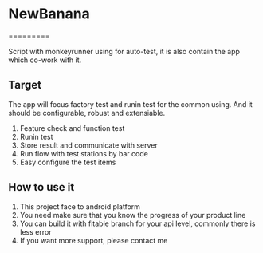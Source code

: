 # NewBanana
=========

Script with monkeyrunner using for auto-test, it is also contain the app which co-work with it.

## Target

The app will focus factory test and runin test for the common using.
And it should be configurable, robust and extensiable.

1. Feature check and function test
2. Runin test
3. Store result and communicate with server
4. Run flow with test stations by bar code
5. Easy configure the test items

## How to use it
1. This project face to android platform
2. You need make sure that you know the progress of your product line
3. You can build it with fitable branch for your api level, commonly there is less error
4. If you want more support, please contact me
